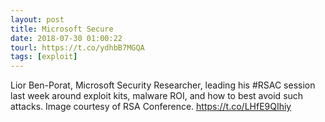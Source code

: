 ```yaml
---
layout: post
title: Microsoft Secure
date: 2018-07-30 01:00:22
tourl: https://t.co/ydhbB7MGQA
tags: [exploit]
---
```

Lior Ben-Porat, Microsoft Security Researcher, leading his #RSAC session last week around exploit kits, malware ROI, and how to best avoid such attacks. Image courtesy of RSA Conference. https://t.co/LHfE9QIhiy